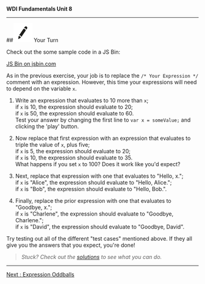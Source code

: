 **WDI Fundamentals Unit 8**

---

##![Your Turn](../assets/exercise.png) Your Turn

Check out the some sample code in a JS Bin:

<a class="jsbin-embed" href="https://jsbin.com/qeruxex/embed?js,console&height600">JS Bin on jsbin.com</a><script src="https://static.jsbin.com/js/embed.min.js?3.35.12"></script>

As in the previous exercise, your job is to replace the `/* Your Expression */` comment with an expression. However, this time your expressions will need to depend on the variable `x`.

1. Write an expression that evaluates to 10 more than `x`;<br>
if `x` is 10, the expression should evaluate to 20;<br>
if `x` is 50, the expression should evaluate to 60.<br>
Test your answer by changing the first line to `var x = someValue;` and clicking the 'play' button.

2. Now replace that first expression with an expression that evaluates to triple the value of `x`, plus five;<br>
if `x` is 5, the expression should evaluate to 20;<br>
if `x` is 10, the expression should evaluate to 35.<br>
What happens if you set `x` to 100? Does it work like you'd expect?

3. Next, replace that expression with one that evaluates to "Hello, x.";<br>
if `x` is "Alice", the expression should evaluate to "Hello, Alice.";<br>
if `x` is "Bob", the expression should evaluate to "Hello, Bob.".

4. Finally, replace the prior expression with one that evaluates to "Goodbye, x.";<br>
if `x` is "Charlene", the expression should evaluate to "Goodbye, Charlene.";<br>
if `x` is "David", the expression should evaluate to "Goodbye, David".

Try testing out all of the different "test cases" mentioned above.
If they all give you the answers that you expect, you're done!

> *Stuck? Check out the [solutions](https://github.com/generalassembly-studio/fundamentals/blob/master/exercise-solutions.md) to see what you can do.*

---
[Next : Expression Oddballs](08_lesson.md)
